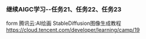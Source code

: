 ### 继续AIGC学习--任务21、任务22、任务23

form 腾讯云:AI绘画 StableDiffusion图像生成教程
https://cloud.tencent.com/developer/learning/camp/19